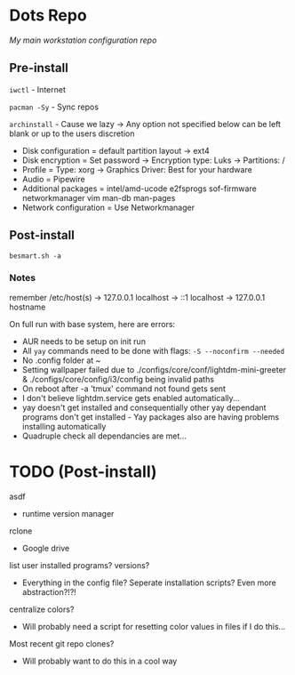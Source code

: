 # Dots Repo
*My main workstation configuration repo*

## Pre-install
<!-- Watch all the Arch normies cry over archinstall lol -->

`iwctl` - Internet

`pacman -Sy` - Sync repos

`archinstall` - Cause we lazy -> Any option not specified below can be left blank or up to the users discretion

- Disk configuration = default partition layout -> ext4
- Disk encryption = Set password -> Encryption type: Luks -> Partitions: /
- Profile = Type: xorg -> Graphics Driver: Best for your hardware
- Audio = Pipewire
- Additional packages = intel/amd-ucode e2fsprogs sof-firmware networkmanager vim man-db man-pages
- Network configuration = Use Networkmanager
 
## Post-install
`besmart.sh -a`

### Notes
remember /etc/host(s) -> 127.0.0.1 localhost -> ::1 localhost -> 127.0.0.1 hostname

On full run with base system, here are errors:
- AUR needs to be setup on init run
- All `yay` commands need to be done with flags: `-S --noconfirm --needed`
- No .config folder at ~
- Setting wallpaper failed due to ./configs/core/conf/lightdm-mini-greeter & ./configs/core/config/i3/config being invalid paths
- On reboot after -a 'tmux' command not found gets sent
- I don't believe lightdm.service gets enabled automatically...
- yay doesn't get installed and consequentially other yay dependant programs don't get installed - Yay packages also are having problems installing automatically
- Quadruple check all dependancies are met...

# TODO (Post-install)
asdf
- runtime version manager

rclone
- Google drive

list user installed programs? versions?
- Everything in the config file? Seperate installation scripts? Even more abstraction?!?!

centralize colors?
- Will probably need a script for resetting color values in files if I do this...

Most recent git repo clones?
- Will probably want to do this in a cool way
